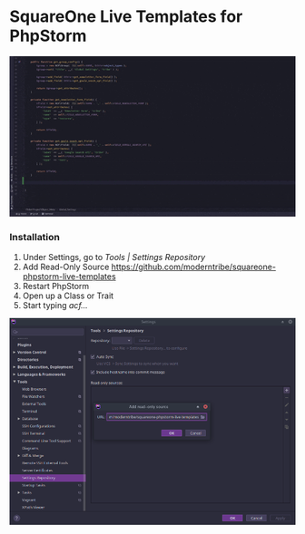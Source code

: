 # SquareOne Live Templates for PhpStorm

![](image/preview.gif)

### Installation

1. Under Settings, go to _Tools | Settings Repository_
1. Add Read-Only Source https://github.com/moderntribe/squareone-phpstorm-live-templates
1. Restart PhpStorm
1. Open up a Class or Trait
1. Start typing _acf..._

![](image/settings.png)